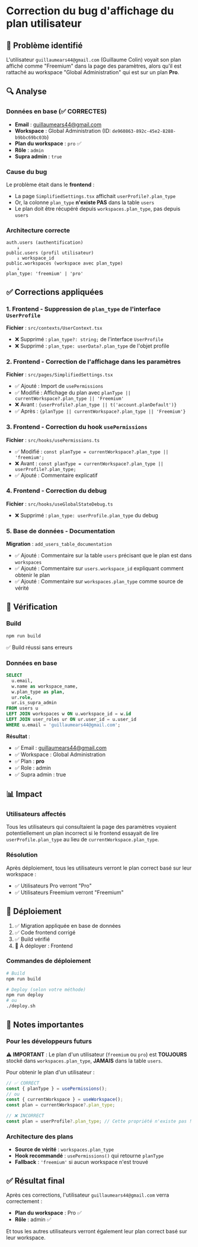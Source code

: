 # Correction du bug d'affichage du plan utilisateur

## 🐛 Problème identifié

L'utilisateur `guillaumears44@gmail.com` (Guillaume Colin) voyait son plan affiché comme "Freemium" dans la page des paramètres, alors qu'il est rattaché au workspace "Global Administration" qui est sur un plan **Pro**.

## 🔍 Analyse

### Données en base (✅ CORRECTES)
- **Email** : guillaumears44@gmail.com
- **Workspace** : Global Administration (ID: `de960863-892c-45e2-8288-b9bbc69bc03b`)
- **Plan du workspace** : `pro` ✅
- **Rôle** : `admin`
- **Supra admin** : `true`

### Cause du bug
Le problème était dans le **frontend** :
- La page `SimplifiedSettings.tsx` affichait `userProfile?.plan_type`
- Or, la colonne `plan_type` **n'existe PAS** dans la table `users`
- Le plan doit être récupéré depuis `workspaces.plan_type`, pas depuis `users`

### Architecture correcte
```
auth.users (authentification)
    ↓
public.users (profil utilisateur)
    ↓ workspace_id
public.workspaces (workspace avec plan_type)
    ↓
plan_type: 'freemium' | 'pro'
```

## ✅ Corrections appliquées

### 1. Frontend - Suppression de `plan_type` de l'interface `UserProfile`
**Fichier** : `src/contexts/UserContext.tsx`
- ❌ Supprimé : `plan_type?: string;` de l'interface `UserProfile`
- ❌ Supprimé : `plan_type: userData?.plan_type` de l'objet profile

### 2. Frontend - Correction de l'affichage dans les paramètres
**Fichier** : `src/pages/SimplifiedSettings.tsx`
- ✅ Ajouté : Import de `usePermissions`
- ✅ Modifié : Affichage du plan avec `planType || currentWorkspace?.plan_type || 'Freemium'`
- ❌ Avant : `{userProfile?.plan_type || t('account.planDefault')}`
- ✅ Après : `{planType || currentWorkspace?.plan_type || 'Freemium'}`

### 3. Frontend - Correction du hook `usePermissions`
**Fichier** : `src/hooks/usePermissions.ts`
- ✅ Modifié : `const planType = currentWorkspace?.plan_type || 'freemium';`
- ❌ Avant : `const planType = currentWorkspace?.plan_type || userProfile?.plan_type;`
- ✅ Ajouté : Commentaire explicatif

### 4. Frontend - Correction du debug
**Fichier** : `src/hooks/useGlobalStateDebug.ts`
- ❌ Supprimé : `plan_type: userProfile.plan_type` du debug

### 5. Base de données - Documentation
**Migration** : `add_users_table_documentation`
- ✅ Ajouté : Commentaire sur la table `users` précisant que le plan est dans `workspaces`
- ✅ Ajouté : Commentaire sur `users.workspace_id` expliquant comment obtenir le plan
- ✅ Ajouté : Commentaire sur `workspaces.plan_type` comme source de vérité

## 🧪 Vérification

### Build
```bash
npm run build
```
✅ Build réussi sans erreurs

### Données en base
```sql
SELECT 
  u.email,
  w.name as workspace_name,
  w.plan_type as plan,
  ur.role,
  ur.is_supra_admin
FROM users u
LEFT JOIN workspaces w ON u.workspace_id = w.id
LEFT JOIN user_roles ur ON ur.user_id = u.user_id
WHERE u.email = 'guillaumears44@gmail.com';
```

**Résultat** :
- ✅ Email : guillaumears44@gmail.com
- ✅ Workspace : Global Administration
- ✅ Plan : **pro**
- ✅ Role : admin
- ✅ Supra admin : true

## 📊 Impact

### Utilisateurs affectés
Tous les utilisateurs qui consultaient la page des paramètres voyaient potentiellement un plan incorrect si le frontend essayait de lire `userProfile.plan_type` au lieu de `currentWorkspace.plan_type`.

### Résolution
Après déploiement, tous les utilisateurs verront le plan correct basé sur leur workspace :
- ✅ Utilisateurs Pro verront "Pro"
- ✅ Utilisateurs Freemium verront "Freemium"

## 🚀 Déploiement

1. ✅ Migration appliquée en base de données
2. ✅ Code frontend corrigé
3. ✅ Build vérifié
4. 🔄 À déployer : Frontend

### Commandes de déploiement
```bash
# Build
npm run build

# Deploy (selon votre méthode)
npm run deploy
# ou
./deploy.sh
```

## 📝 Notes importantes

### Pour les développeurs futurs
⚠️ **IMPORTANT** : Le plan d'un utilisateur (`freemium` ou `pro`) est **TOUJOURS** stocké dans `workspaces.plan_type`, **JAMAIS** dans la table `users`.

Pour obtenir le plan d'un utilisateur :
```typescript
// ✅ CORRECT
const { planType } = usePermissions();
// ou
const { currentWorkspace } = useWorkspace();
const plan = currentWorkspace?.plan_type;

// ❌ INCORRECT
const plan = userProfile?.plan_type; // Cette propriété n'existe pas !
```

### Architecture des plans
- **Source de vérité** : `workspaces.plan_type`
- **Hook recommandé** : `usePermissions()` qui retourne `planType`
- **Fallback** : `'freemium'` si aucun workspace n'est trouvé

## ✅ Résultat final

Après ces corrections, l'utilisateur `guillaumears44@gmail.com` verra correctement :
- **Plan du workspace** : Pro ✅
- **Rôle** : admin ✅

Et tous les autres utilisateurs verront également leur plan correct basé sur leur workspace.




